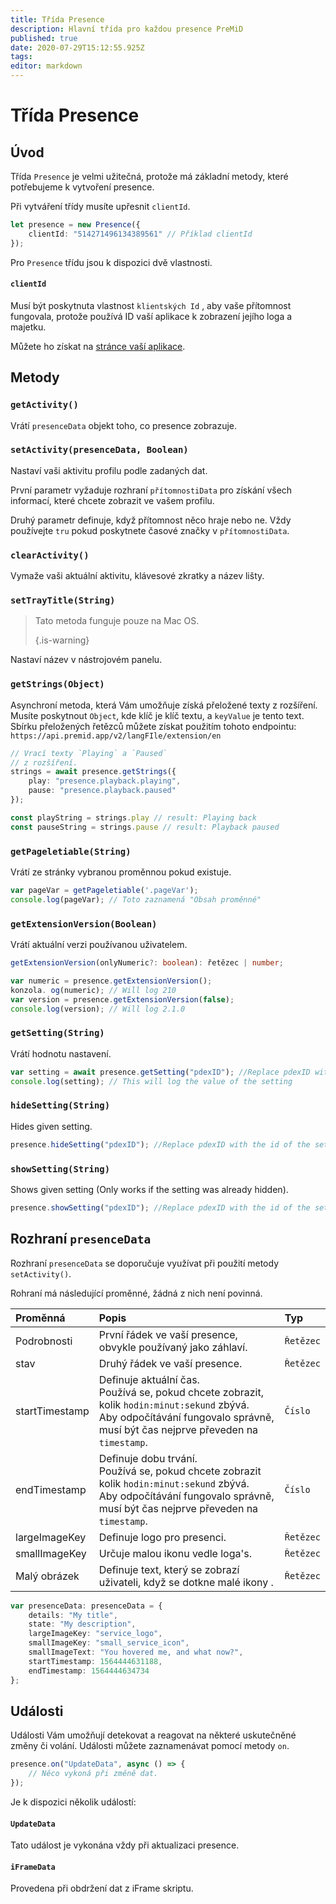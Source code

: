 ```yaml
---
title: Třída Presence
description: Hlavní třída pro každou presence PreMiD
published: true
date: 2020-07-29T15:12:55.925Z
tags:
editor: markdown
---
```


# Třída Presence

## Úvod

Třída `Presence` je velmi užitečná, protože má základní metody, které potřebujeme k vytvoření presence.

 Při vytváření třídy musíte upřesnit `clientId`.

```typescript
let presence = new Presence({
    clientId: "514271496134389561" // Příklad clientId
});
```

Pro `Presence` třídu jsou k dispozici dvě vlastnosti.

#### `clientId`

Musí být poskytnuta vlastnost `klientských Id` , aby vaše přítomnost fungovala, protože používá ID vaší aplikace k zobrazení jejího loga a majetku.

Můžete ho získat na [ stránce vaší aplikace](https://discordapp.com/developers/applications).

## Metody

### `getActivity()`

Vrátí `presenceData` objekt toho, co presence zobrazuje.

### `setActivity(presenceData, Boolean)`

Nastaví vaši aktivitu profilu podle zadaných dat.

První parametr vyžaduje rozhraní `přítomnostiData` pro získání všech informací, které chcete zobrazit ve vašem profilu.

Druhý parametr definuje, když přítomnost něco hraje nebo ne. Vždy používejte `tru` pokud poskytnete časové značky v `přítomnostiData`.

### `clearActivity()`

Vymaže vaši aktuální aktivitu, klávesové zkratky a název lišty.

### `setTrayTitle(String)`

> Tato metoda funguje pouze na Mac OS. 
> 
> {.is-warning}

Nastaví název v nástrojovém panelu.

### `getStrings(Object)`

Asynchroní metoda, která Vám umožňuje získá přeložené texty z rozšíření. Musíte poskytnout `Object`, kde klíč je klíč textu, a `keyValue` je tento text. Sbírku přeložených řetězců můžete získat použitím tohoto endpointu: `https://api.premid.app/v2/langFIle/extension/en`

```typescript
// Vrací texty `Playing` a `Paused`
// z rozšíření.
strings = await presence.getStrings({
    play: "presence.playback.playing",
    pause: "presence.playback.paused"
});

const playString = strings.play // result: Playing back
const pauseString = strings.pause // result: Playback paused
```

### `getPageletiable(String)`

Vrátí ze stránky vybranou proměnnou pokud existuje.

```typescript
var pageVar = getPageletiable('.pageVar');
console.log(pageVar); // Toto zaznamená "Obsah proměnné"
```

### `getExtensionVersion(Boolean)`
Vrátí aktuální verzi používanou uživatelem.
```typescript
getExtensionVersion(onlyNumeric?: boolean): řetězec | number;

var numeric = presence.getExtensionVersion();
konzola. og(numeric); // Will log 210
var version = presence.getExtensionVersion(false);
console.log(version); // Will log 2.1.0
```

### `getSetting(String)`
Vrátí hodnotu nastavení.
```typescript
var setting = await presence.getSetting("pdexID"); //Replace pdexID with the id of the setting
console.log(setting); // This will log the value of the setting
```

### `hideSetting(String)`
Hides given setting.
```typescript
presence.hideSetting("pdexID"); //Replace pdexID with the id of the setting
```

### `showSetting(String)`
Shows given setting (Only works if the setting was already hidden).
```typescript
presence.showSetting("pdexID"); //Replace pdexID with the id of the setting
```

## Rozhraní `presenceData`

Rozhraní `presenceData` se doporučuje využívat při použití metody `setActivity()`.

Rohraní má následující proměnné, žádná z nich není povinná.

<table>
  <thead>
    <tr>
      <th style="text-align:left">Proměnná</th>
      <th style="text-align:left">Popis</th>
      <th style="text-align:left">Typ</th>
    </tr>
  </thead>
  <tbody>
    <tr>
      <td style="text-align:left">Podrobnosti</td>
      <td style="text-align:left">První řádek ve vaší presence, obvykle používaný jako záhlaví.</td>
      <td style="text-align:left"><code>Řetězec</code>
      </td>
    </tr>
    <tr>
      <td style="text-align:left">stav</td>
      <td style="text-align:left">Druhý řádek ve vaší presence.</td>
      <td style="text-align:left"><code>Řetězec</code>
      </td>
    </tr>
    <tr>
      <td style="text-align:left">startTimestamp</td>
      <td style="text-align:left">Definuje aktuální čas.<br>
        Používá se, pokud chcete zobrazit, kolik <code>hodin:minut:sekund</code> zbývá.
          <br>Aby odpočítávání fungovalo správně, musí být čas nejprve
          převeden na <code>timestamp</code>.
      </td>
      <td style="text-align:left"><code>Číslo</code>
      </td>
    </tr>
    <tr>
      <td style="text-align:left">endTimestamp</td>
      <td style="text-align:left">Definuje dobu trvání.
        <br>Používá se, pokud chcete zobrazit kolik <code>hodin:minut:sekund</code> zbývá.
          <br>Aby odpočítávání fungovalo správně, musí být čas nejprve
          převeden na <code>timestamp</code>.
      </td>
      <td style="text-align:left"><code>Číslo</code>
      </td>
    </tr>
    <tr>
      <td style="text-align:left">largeImageKey</td>
      <td style="text-align:left">Definuje logo pro presenci.</td>
      <td style="text-align:left"><code>Řetězec</code>
      </td>
    </tr>
    <tr>
      <td style="text-align:left">smallImageKey</td>
      <td style="text-align:left">Určuje malou ikonu vedle loga&apos;s.</td>
      <td style="text-align:left"><code>Řetězec</code>
      </td>
    </tr>
    <tr>
      <td style="text-align:left">Malý obrázek</td>
      <td style="text-align:left">Definuje text, který se zobrazí uživateli, když se dotkne malé ikony
.</td>
      <td style="text-align:left"><code>Řetězec</code>
      </td>
    </tr>
  </tbody>
</table>

```typescript
var presenceData: presenceData = {
    details: "My title",
    state: "My description",
    largeImageKey: "service_logo",
    smallImageKey: "small_service_icon",
    smallImageText: "You hovered me, and what now?",
    startTimestamp: 1564444631188,
    endTimestamp: 1564444634734
};
```

## Události

Události Vám umožňují detekovat a reagovat na některé uskutečněné změny či volání. Události můžete zaznamenávat pomocí metody `on`.

```typescript
presence.on("UpdateData", async () => {
    // Něco vykoná při změně dat.
});
```

Je k dispozici několik událostí:

#### `UpdateData`

Tato událost je vykonána vždy při aktualizaci presence.

#### `iFrameData`

Provedena při obdržení dat z iFrame skriptu.
